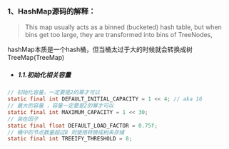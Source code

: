 ### 1、HashMap源码的解释：

> This map usually acts as a binned (bucketed) hash table, but when bins get too large, they are transformed into bins of TreeNodes,

hashMap本质是一个hash桶，但当桶太过于大的时候就会转换成树TreeMap(TreeMap)

- ##### 1.1.初始化相关容量

```java
// 初始化容量，一定要是2的幂才可以
static final int DEFAULT_INITIAL_CAPACITY = 1 << 4; // aka 16
// 最大的容量 ，容量一定要是2的幂才可以
static final int MAXIMUM_CAPACITY = 1 << 30;
// 装在因子
static final float DEFAULT_LOAD_FACTOR = 0.75f;
// 桶中的节点数量超过8 则使用转换成树来存储
static final int TREEIFY_THRESHOLD = 8;
```

